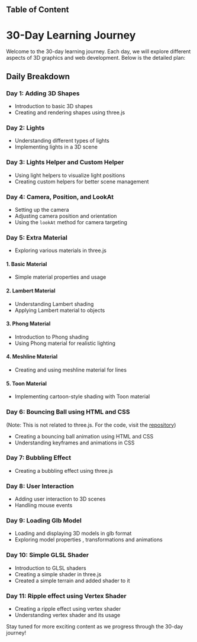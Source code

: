 ## Table of Content
# 30-Day Learning Journey

Welcome to the 30-day learning journey. Each day, we will explore different aspects of 3D graphics and web development. Below is the detailed plan:

## Daily Breakdown

### **Day 1: Adding 3D Shapes**
- Introduction to basic 3D shapes
- Creating and rendering shapes using three.js

### **Day 2: Lights**
- Understanding different types of lights
- Implementing lights in a 3D scene

### **Day 3: Lights Helper and Custom Helper**
- Using light helpers to visualize light positions
- Creating custom helpers for better scene management

### **Day 4: Camera, Position, and LookAt**
- Setting up the camera
- Adjusting camera position and orientation
- Using the `lookAt` method for camera targeting

### **Day 5: Extra Material**
- Exploring various materials in three.js

#### **1. Basic Material**
- Simple material properties and usage

#### **2. Lambert Material**
- Understanding Lambert shading
- Applying Lambert material to objects

#### **3. Phong Material**
- Introduction to Phong shading
- Using Phong material for realistic lighting

#### **4. Meshline Material**
- Creating and using meshline material for lines

#### **5. Toon Material**
- Implementing cartoon-style shading with Toon material

### **Day 6: Bouncing Ball using HTML and CSS**
(Note: This is not related to three.js. For the code, visit the [repository](https://github.com/EV-OD/3d-css))
- Creating a bouncing ball animation using HTML and CSS
- Understanding keyframes and animations in CSS

### **Day 7: Bubbling Effect**
- Creating a bubbling effect using three.js

### **Day 8: User Interaction**
- Adding user interaction to 3D scenes
- Handling mouse events

### **Day 9: Loading Glb Model**
- Loading and displaying 3D models in glb format
- Exploring model properties , transformations and animations

### **Day 10: Simple GLSL Shader**
- Introduction to GLSL shaders
- Creating a simple shader in three.js
- Created a simple terrain and added shader to it

### **Day 11: Ripple effect using Vertex Shader**
- Creating a ripple effect using vertex shader
- Understanding vertex shader and its usage

Stay tuned for more exciting content as we progress through the 30-day journey!
